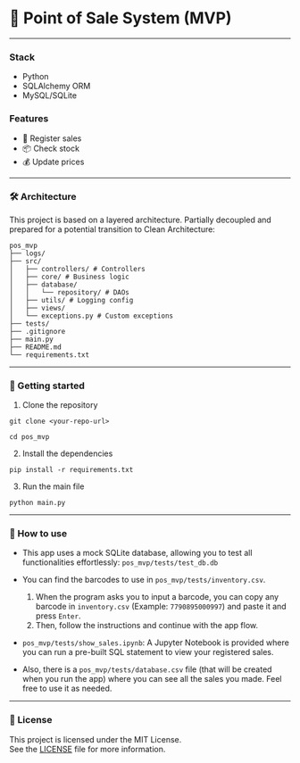 # 🧾 Point of Sale System (MVP)

***
### Stack
- Python
- SQLAlchemy ORM
- MySQL/SQLite

### Features
- 🧾 Register sales
- 📦 Check stock
- 💰 Update prices

***
### 🛠️ Architecture
This project is based on a layered architecture. Partially decoupled and prepared for a potential transition to Clean Architecture:

```text
pos_mvp
├── logs/
├── src/
│   ├── controllers/ # Controllers
│   ├── core/ # Business logic
│   ├── database/
│   │   └── repository/ # DAOs
│   ├── utils/ # Logging config
│   ├── views/
│   └── exceptions.py # Custom exceptions
├── tests/
├── .gitignore
├── main.py
├── README.md
└── requirements.txt
```

***

### 🧪 Getting started

1. Clone the repository

`git clone <your-repo-url>`

`cd pos_mvp`


2. Install the dependencies
   
`pip install -r requirements.txt`

3. Run the main file

`python main.py`

***

### 📘 How to use
- This app uses a mock SQLite database, allowing you to test all functionalities effortlessly: `pos_mvp/tests/test_db.db`

- You can find the barcodes to use in `pos_mvp/tests/inventory.csv`.<br>
  1.  When the program asks you to input a barcode, you can copy any barcode in `inventory.csv` (Example: `7790895000997`) and paste it and press `Enter`.
  2.  Then, follow the instructions and continue with the app flow.

- `pos_mvp/tests/show_sales.ipynb`: A Jupyter Notebook is provided where you can run a pre-built SQL statement to view your registered sales.

- Also, there is a `pos_mvp/tests/database.csv` file (that will be created when you run the app) where you can see all the sales you made. Feel free to use it as needed.

***

### 📄 License

This project is licensed under the MIT License.  
See the [LICENSE](./LICENSE) file for more information.
